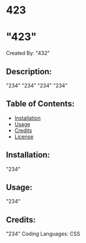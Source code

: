 # 423
  # "423" 
  Created By: "432" 
  ## Description:
  "234"
  "234"
  "234"
  "234"
  ## Table of Contents:
  * [Installation](##installation)
  * [Usage](##usage)
  * [Credits](##credits)
  * [License](##license)
  ## Installation: 
  "234"
  ## Usage:
  "234"
  ## Credits:
  "234"
  Coding Languages: CSS